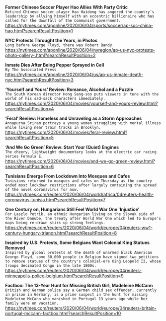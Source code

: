 **Former Chinese Soccer Player Hao Allies With Party Critic**\
`Retired Chinese soccer player Hao Haidong has angered the country’s leadership by allying himself with an eccentric billionaire who has called for the downfall of the Communist government.`\
https://nytimes.com/aponline/2020/06/04/sports/soccer/ap-soc-china-hao.html?searchResultPosition=1

**NYC Protests Throught the Years, in Photos**\
`Long before George Floyd, there was Robert Bandy.`\
https://nytimes.com/aponline/2020/06/04/nyregion/ap-us-nyc-protests-photo-gallery-.html?searchResultPosition=2

**Inmate Dies After Being Pepper Sprayed in Cell**\
`By The Associated Press`\
https://nytimes.com/aponline/2020/06/04/us/ap-us-inmate-death-nyc.html?searchResultPosition=3

**‘Yourself and Yours’ Review: Romance, Alcohol and a Puzzle**\
`The South Korean director Hong Sang-soo puts viewers in tune with the world of his sad-sack characters immediately.`\
https://nytimes.com/2020/06/04/movies/yourself-and-yours-review.html?searchResultPosition=4

**‘Feral’ Review: Homeless and Unraveling as a Storm Approaches**\
`Annapurna Sriram portrays a young woman struggling with mental illness while living near train tracks in Brooklyn.`\
https://nytimes.com/2020/06/04/movies/feral-review.html?searchResultPosition=5

**‘And We Go Green’ Review: Start Your (Quiet) Engines**\
`The cheery, lightweight documentary looks at the electric car racing series Formula E.`\
https://nytimes.com/2020/06/04/movies/and-we-go-green-review.html?searchResultPosition=6

**Tunisians Emerge From Lockdown Into Mosques and Cafes**\
`Tunisians returned to mosques and cafes on Thursday as the country ended most lockdown restrictions after largely containing the spread of the novel coronavirus for now. `\
https://nytimes.com/reuters/2020/06/04/world/africa/04reuters-health-coronavirus-tunisia.html?searchResultPosition=7

**One Century on, Hungarians Still Feel World War One 'Injustice'**\
`For Laszlo Petrik, an ethnic Hungarian living on the Slovak side of the River Danube, the treaty after World War One which led to Europe's maps being re-drawn stirs up strong feelings.`\
https://nytimes.com/reuters/2020/06/04/world/europe/04reuters-ww1-century-hungary-trianon.html?searchResultPosition=8

**Inspired by U.S. Protests, Some Belgians Want Colonial King Statues Removed**\
`Inspired by global protests at the death of unarmed black American George Floyd, some 30,000 people in Belgium have signed two petitions to remove statues of the country's colonial-era King Leopold II, whose troops decimated Congo in the late 1800s.`\
https://nytimes.com/reuters/2020/06/04/world/europe/04reuters-minneapolis-police-belgium.html?searchResultPosition=9

**Factbox: The 13-Year Hunt for Missing British Girl, Madeleine McCann**\
`British and German police say a German child sex offender, currently in prison in Germany, is a prime suspect in the hunt for missing Madeleine McCann who vanished in Portugal 13 years ago while her family were on vacation.`\
https://nytimes.com/reuters/2020/06/04/world/europe/04reuters-britain-portugal-mccann-factbox.html?searchResultPosition=10

